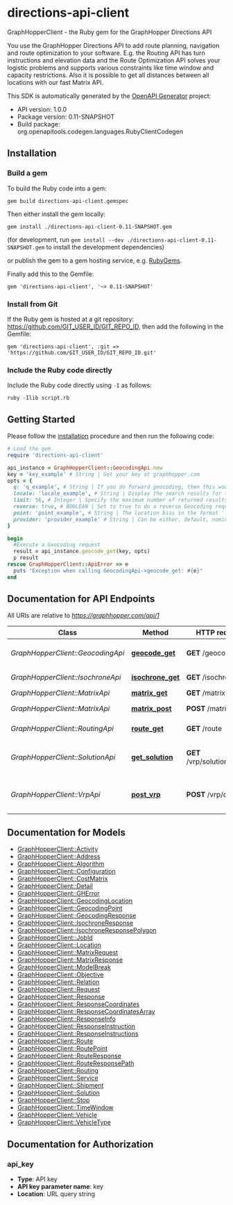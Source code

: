 # directions-api-client

GraphHopperClient - the Ruby gem for the GraphHopper Directions API

You use the GraphHopper Directions API to add route planning, navigation and route optimization to your software. E.g. the Routing API has turn instructions and elevation data and the Route Optimization API solves your logistic problems and supports various constraints like time window and capacity restrictions. Also it is possible to get all distances between all locations with our fast Matrix API.

This SDK is automatically generated by the [OpenAPI Generator](https://openapi-generator.tech) project:

- API version: 1.0.0
- Package version: 0.11-SNAPSHOT
- Build package: org.openapitools.codegen.languages.RubyClientCodegen

## Installation

### Build a gem

To build the Ruby code into a gem:

```shell
gem build directions-api-client.gemspec
```

Then either install the gem locally:

```shell
gem install ./directions-api-client-0.11-SNAPSHOT.gem
```
(for development, run `gem install --dev ./directions-api-client-0.11-SNAPSHOT.gem` to install the development dependencies)

or publish the gem to a gem hosting service, e.g. [RubyGems](https://rubygems.org/).

Finally add this to the Gemfile:

    gem 'directions-api-client', '~> 0.11-SNAPSHOT'

### Install from Git

If the Ruby gem is hosted at a git repository: https://github.com/GIT_USER_ID/GIT_REPO_ID, then add the following in the Gemfile:

    gem 'directions-api-client', :git => 'https://github.com/GIT_USER_ID/GIT_REPO_ID.git'

### Include the Ruby code directly

Include the Ruby code directly using `-I` as follows:

```shell
ruby -Ilib script.rb
```

## Getting Started

Please follow the [installation](#installation) procedure and then run the following code:
```ruby
# Load the gem
require 'directions-api-client'

api_instance = GraphHopperClient::GeocodingApi.new
key = 'key_example' # String | Get your key at graphhopper.com
opts = {
  q: 'q_example', # String | If you do forward geocoding, then this would be a textual description of the address you are looking for
  locale: 'locale_example', # String | Display the search results for the specified locale. Currently French (fr), English (en), German (de) and Italian (it) are supported. If the locale wasn't found the default (en) is used.
  limit: 56, # Integer | Specify the maximum number of returned results
  reverse: true, # BOOLEAN | Set to true to do a reverse Geocoding request, see point parameter
  point: 'point_example', # String | The location bias in the format 'latitude,longitude' e.g. point=45.93272,11.58803
  provider: 'provider_example' # String | Can be either, default, nominatim, opencagedata
}

begin
  #Execute a Geocoding request
  result = api_instance.geocode_get(key, opts)
  p result
rescue GraphHopperClient::ApiError => e
  puts "Exception when calling GeocodingApi->geocode_get: #{e}"
end

```

## Documentation for API Endpoints

All URIs are relative to *https://graphhopper.com/api/1*

Class | Method | HTTP request | Description
------------ | ------------- | ------------- | -------------
*GraphHopperClient::GeocodingApi* | [**geocode_get**](docs/GeocodingApi.md#geocode_get) | **GET** /geocode | Execute a Geocoding request
*GraphHopperClient::IsochroneApi* | [**isochrone_get**](docs/IsochroneApi.md#isochrone_get) | **GET** /isochrone | Isochrone Request
*GraphHopperClient::MatrixApi* | [**matrix_get**](docs/MatrixApi.md#matrix_get) | **GET** /matrix | Matrix API
*GraphHopperClient::MatrixApi* | [**matrix_post**](docs/MatrixApi.md#matrix_post) | **POST** /matrix | Matrix API Post
*GraphHopperClient::RoutingApi* | [**route_get**](docs/RoutingApi.md#route_get) | **GET** /route | Routing Request
*GraphHopperClient::SolutionApi* | [**get_solution**](docs/SolutionApi.md#get_solution) | **GET** /vrp/solution/{jobId} | Return the solution associated to the jobId
*GraphHopperClient::VrpApi* | [**post_vrp**](docs/VrpApi.md#post_vrp) | **POST** /vrp/optimize | Solves vehicle routing problems


## Documentation for Models

 - [GraphHopperClient::Activity](docs/Activity.md)
 - [GraphHopperClient::Address](docs/Address.md)
 - [GraphHopperClient::Algorithm](docs/Algorithm.md)
 - [GraphHopperClient::Configuration](docs/Configuration.md)
 - [GraphHopperClient::CostMatrix](docs/CostMatrix.md)
 - [GraphHopperClient::Detail](docs/Detail.md)
 - [GraphHopperClient::GHError](docs/GHError.md)
 - [GraphHopperClient::GeocodingLocation](docs/GeocodingLocation.md)
 - [GraphHopperClient::GeocodingPoint](docs/GeocodingPoint.md)
 - [GraphHopperClient::GeocodingResponse](docs/GeocodingResponse.md)
 - [GraphHopperClient::IsochroneResponse](docs/IsochroneResponse.md)
 - [GraphHopperClient::IsochroneResponsePolygon](docs/IsochroneResponsePolygon.md)
 - [GraphHopperClient::JobId](docs/JobId.md)
 - [GraphHopperClient::Location](docs/Location.md)
 - [GraphHopperClient::MatrixRequest](docs/MatrixRequest.md)
 - [GraphHopperClient::MatrixResponse](docs/MatrixResponse.md)
 - [GraphHopperClient::ModelBreak](docs/ModelBreak.md)
 - [GraphHopperClient::Objective](docs/Objective.md)
 - [GraphHopperClient::Relation](docs/Relation.md)
 - [GraphHopperClient::Request](docs/Request.md)
 - [GraphHopperClient::Response](docs/Response.md)
 - [GraphHopperClient::ResponseCoordinates](docs/ResponseCoordinates.md)
 - [GraphHopperClient::ResponseCoordinatesArray](docs/ResponseCoordinatesArray.md)
 - [GraphHopperClient::ResponseInfo](docs/ResponseInfo.md)
 - [GraphHopperClient::ResponseInstruction](docs/ResponseInstruction.md)
 - [GraphHopperClient::ResponseInstructions](docs/ResponseInstructions.md)
 - [GraphHopperClient::Route](docs/Route.md)
 - [GraphHopperClient::RoutePoint](docs/RoutePoint.md)
 - [GraphHopperClient::RouteResponse](docs/RouteResponse.md)
 - [GraphHopperClient::RouteResponsePath](docs/RouteResponsePath.md)
 - [GraphHopperClient::Routing](docs/Routing.md)
 - [GraphHopperClient::Service](docs/Service.md)
 - [GraphHopperClient::Shipment](docs/Shipment.md)
 - [GraphHopperClient::Solution](docs/Solution.md)
 - [GraphHopperClient::Stop](docs/Stop.md)
 - [GraphHopperClient::TimeWindow](docs/TimeWindow.md)
 - [GraphHopperClient::Vehicle](docs/Vehicle.md)
 - [GraphHopperClient::VehicleType](docs/VehicleType.md)


## Documentation for Authorization


### api_key

- **Type**: API key
- **API key parameter name**: key
- **Location**: URL query string

